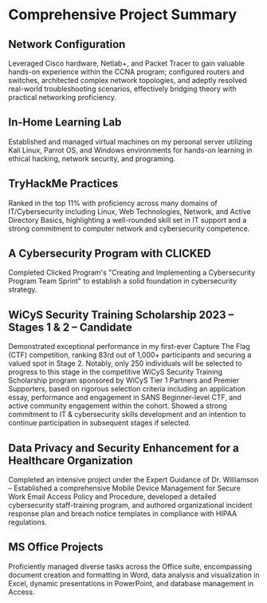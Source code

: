 # Comprehensive Project Summary

## Network Configuration
Leveraged Cisco hardware, Netlab+, and Packet Tracer to gain valuable hands-on experience 
within the CCNA program; configured routers and switches, architected
complex network topologies, and adeptly resolved real-world troubleshooting scenarios,
effectively bridging theory with practical networking proficiency.

## In-Home Learning Lab
Established and managed virtual machines on my
personal server utilizing Kali Linux, Parrot OS, and Windows environments for hands-on
learning in ethical hacking, network security, and programing.

## TryHackMe Practices
Ranked in the top 11% with proficiency across many domains of
IT/Cybersecurity including Linux, Web Technologies, Network, and Active Directory Basics,
highlighting a well-rounded skill set in IT support and a strong commitment to computer
network and cybersecurity competence.

## A Cybersecurity Program with CLICKED
Completed Clicked Program's "Creating and Implementing a Cybersecurity Program Team Sprint" to establish a solid foundation in cybersecurity strategy.

## WiCyS Security Training Scholarship 2023 – Stages 1 & 2 – Candidate
Demonstrated exceptional performance in my first-ever Capture The Flag (CTF) competition, ranking 83rd out
of 1,000+ participants and securing a valued spot in Stage 2. Notably, only 250 individuals will
be selected to progress to this stage in the competitive WiCyS Security Training Scholarship
program sponsored by WiCyS Tier 1 Partners and Premier Supporters, based on rigorous
selection criteria including an application essay, performance and engagement in SANS
Beginner-level CTF, and active community engagement within the cohort. Showed a strong
commitment to IT & cybersecurity skills development and an intention to continue
participation in subsequent stages if selected.

## Data Privacy and Security Enhancement for a Healthcare Organization
Completed an intensive project under the Expert Guidance of Dr. Williamson – Established a comprehensive
Mobile Device Management for Secure Work Email Access Policy and Procedure, developed a
detailed cybersecurity staff-training program, and authored organizational incident response
plan and breach notice templates in compliance with HIPAA regulations.

## MS Office Projects
Proficiently managed diverse tasks across the Office suite, encompassing
document creation and formatting in Word, data analysis and visualization in Excel, dynamic
presentations in PowerPoint, and database management in Access.
